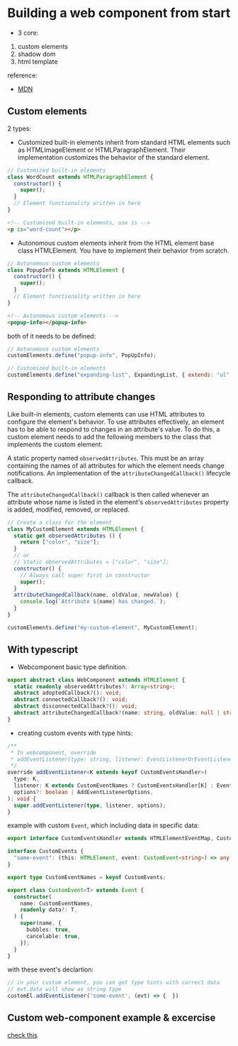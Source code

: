 # Building a web component from start

- 3 core:

1. custom elements
2. shadow dom
3. html template

reference:

- [MDN](https://developer.mozilla.org/en-US/docs/Web/API/Web_components)

## Custom elements

2 types:

- Customized built-in elements inherit from standard HTML elements such as HTMLImageElement or HTMLParagraphElement. Their implementation customizes the behavior of the standard element.

```js
// Customized built-in elements
class WordCount extends HTMLParagraphElement {
  constructor() {
    super();
  }
  // Element functionality written in here
}
```

```html
<!-- Customized built-in elements, use is -->
<p is="word-count"></p>
```

- Autonomous custom elements inherit from the HTML element base class HTMLElement. You have to implement their behavior from scratch.

```js
// Autonomous custom elements
class PopupInfo extends HTMLElement {
  constructor() {
    super();
  }
  // Element functionality written in here
}
```

```html
<!-- Autonomous custom elements -->
<popup-info></popup-info>
```

both of it needs to be defined:

```js
// Autonomous custom elements
customElements.define("popup-info", PopUpInfo);

// Customized built-in elements
customElements.define("expanding-list", ExpandingList, { extends: "ul" });
```

## Responding to attribute changes

Like built-in elements, custom elements can use HTML attributes to configure the element's behavior. To use attributes effectively, an element has to be able to respond to changes in an attribute's value. To do this, a custom element needs to add the following members to the class that implements the custom element:

A static property named `observedAttributes`. This must be an array containing the names of all attributes for which the element needs change notifications.
An implementation of the `attributeChangedCallback()` lifecycle callback.

The `attributeChangedCallback()` callback is then called whenever an attribute whose name is listed in the element's `observedAttributes` property is added, modified, removed, or replaced.

```js
// Create a class for the element
class MyCustomElement extends HTMLElement {
  static get observedAttributes () {
    return ["color", "size"];
  }
  // or 
  // static observedAttributes = ["color", "size"];
  constructor() {
    // Always call super first in constructor
    super();
  }
  attributeChangedCallback(name, oldValue, newValue) {
    console.log(`Attribute ${name} has changed.`);
  }
}

customElements.define("my-custom-element", MyCustomElement);
```

## With typescript

- Webcomponent basic type definition.

```ts
export abstract class WebComponent extends HTMLElement {
  static readonly observedAttributes?: Array<string>;
  abstract adoptedCallback?(): void;
  abstract connectedCallback?(): void;
  abstract disconnectedCallback?(): void;
  abstract attributeChangedCallback?(name: string, oldValue: null | string, newValue: null | string): void;
}
```

- creating custom events with type hints:

```ts
/**
 * In webcomponent, override
 * addEventListener(type: string, listener: EventListenerOrEventListenerObject, options?: boolean | AddEventListenerOptions): void;
 */
override addEventListener<K extends keyof CustomEventsHandler>(
  type: K,
  listener: K extends CustomEventNames ? CustomEventsHandler[K] : EventListenerOrEventListenerObject,
  options?: boolean | AddEventListenerOptions,
): void {
  super.addEventListener(type, listener, options);
}
```

example with custom `Event`, which including data in specific data:

```ts
export interface CustomEventsHandler extends HTMLElementEventMap, CustomEvents {}

interface CustomEvents {
  "some-event": (this: HTMLElement, event: CustomEvent<string>) => any;
}

export type CustomEventNames = keyof CustomEvents;

export class CustomEvent<T> extends Event {
  constructor(
    name: CustomEventNames,
    readonly data?: T,
  ) {
    super(name, {
      bubbles: true,
      cancelable: true,
    });
  }
}
```

with these event's declartion:

```ts
// in your custom element, you can get type hints with correct data
// evt.data will show as string type
customEl.addEventListener('some-event', (evt) => {  })
```

## Custom web-component example & excercise

[check this](https://github.com/hanyaonian/terminal-effect-web.git)
